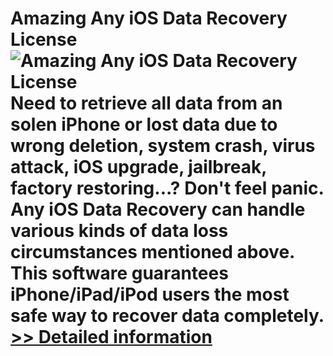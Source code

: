 # Amazing Any iOS Data Recovery License<br />![Amazing Any iOS Data Recovery License](https://mycommerce.akamaized.net/api/pimages/P300864174/BIG/300864174.JPG)<br />Need to retrieve all data from an solen iPhone or lost data due to wrong deletion, system crash, virus attack, iOS upgrade, jailbreak, factory restoring...? Don't feel panic. Any iOS Data Recovery can handle various kinds of data loss circumstances mentioned above. This software guarantees iPhone/iPad/iPod users the most safe way to recover data completely.<br />[>> Detailed information](https://secure.shareit.com/shareit/product.html?productid=300864174&affiliateid=200057808)